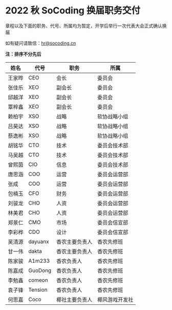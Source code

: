 # **2022 秋 SoCoding 换届职务交付**

章程以及下面的职务、代号、所属均为暂定，开学后举行一次代表大会正式确认换届

如有疑问请致信：[hr@socoding.cn](mailto://hr@socoding.cn)

**注：排序不分先后**

| **姓名** | **代号**   | **职务**       | **所属**       |
| -------- | ---------- | -------------- | -------------- |
| 王家晔   | CEO        | 会长           | 委员会         |
| 张佳乐   | XEO        | 副会长         | 委员会         |
| 邱越洋   | XEO        | 副会长         | 委员会         |
| 覃梓鑫   | XEO        | 副会长         | 委员会         |
| 赖柏宇   | XSO        | 战略           | 软协战略小组   |
| 吕昊达   | XSO        | 战略           | 软协战略小组   |
| 蔡逸彬   | XSO        | 战略           | 软协战略小组   |
| 胡铭华   | CTO        | 技术           | 委员会技术部   |
| 马吴越   | CTO        | 技术           | 委员会技术部   |
| 曾熙茵   | CIO        | 信息           | 委员会技术部   |
| 唐思涵   | COO        | 运营           | 委员会运营部   |
| 张成     | COO        | 运营           | 委员会运营部   |
| 包楠玉   | CFO        | 财务           | 委员会运营部   |
| 刘骏龙   | CHO        | 人资           | 委员会运营部   |
| 林美君   | CHO        | 人资           | 委员会运营部   |
| 郑景仁   | CMO        | 市场           | 委员会信宣部   |
| 李彩桦   | CDO        | 设计           | 委员会信宣部   |
| 吴清源   | dayuanx | 香农主要负责人 | 香农先修班     |
| 甘一伟   | dakta | 香农主要负责人 | 香农先修班     |
| 陈家骏   | A1m233 | 香农负责人     | 香农先修班     |
| 陈嘉成   | GuoDong | 香农负责人     | 香农先修班     |
| 李勉鑫   | comeon | 香农负责人     | 香农先修班     |
| 袁子锋   | Tension | 香农负责人     | 香农先修班     |
| 何思嘉   | Coco       | 椰社主要负责人 | 椰风游戏开发社 |